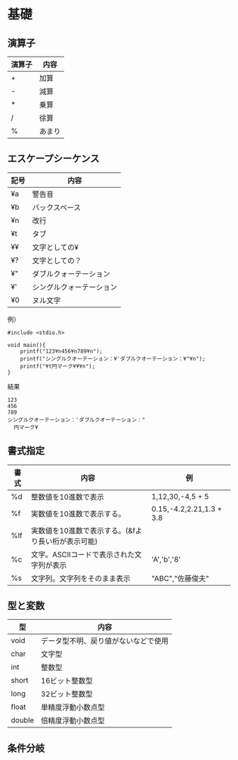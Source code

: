 # 基礎
## 演算子
| 演算子 | 内容 |
----|---- 
| + | 加算 |
| - | 減算 |
| * | 乗算 |
| / | 徐算 |
| % | あまり |

## エスケープシーケンス
| 記号 | 内容 |
----|---- 
| ¥a | 警告音 |
| ¥b | バックスペース |
| ¥n | 改行 |
| ¥t | タブ |
| ¥¥ | 文字としての¥ |
| ¥? | 文字としての？ |
| ¥" | ダブルクォーテーション |
| ¥' | シングルクォーテーション |
| ¥0 | ヌル文字 |  

例）
```
#include <stdio.h>
 
void main(){
    printf("123¥n456¥n789¥n");
    printf("シングルクオーテーション：¥'ダブルクオーテーション：¥"¥n");
    printf("¥t円マーク¥¥¥n");
}
```
結果
```
123
456
789
シングルクオーテーション：'ダブルクオーテーション："
  円マーク¥
```

## 書式指定
| 書式 | 内容 | 例 |
----|---- |----
| %d | 整数値を10進数で表示 | 1,12,30,-4,5 + 5 |
| %f | 実数値を10進数で表示する。 | 0.15,-4.2,2.21,1.3 + 3.8 
| %lf | 実数値を10進数で表示する。(&fより長い桁が表示可能) |  
| %c | 文字。ASCIIコードで表示された文字列が表示 | 'A','b','8' |
| %s | 文字列。文字列をそのまま表示 | "ABC","佐藤俊夫" |

## 型と変数
| 型 | 内容 |
----|---- 
| void | データ型不明、戻り値がないなどで使用 |
| char | 文字型 |
| int | 整数型 |
| short | 16ビット整数型 |
| long | 32ビット整数型 |
| float | 単精度浮動小数点型 |
| double | 倍精度浮動小数点型 |

## 条件分岐
